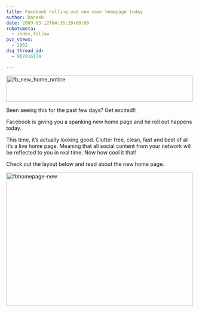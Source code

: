 ```yaml
---
title: Facebook rolling out new user homepage today
author: Danesh
date: 2009-03-12T04:36:28+00:00
robotsmeta:
  - index,follow
pvc_views:
  - 2962
dsq_thread_id:
  - 907016174

---
```

<img loading="lazy" class="alignnone size-medium wp-image-1303" title="fb_new_home_notice" src="/wp-content/uploads/2009/03/fb_new_home_notice-500x70.png" alt="fb_new_home_notice" width="500" height="70" srcset="/wp-content/uploads/2009/03/fb_new_home_notice-500x70.png 500w, /wp-content/uploads/2009/03/fb_new_home_notice.png 625w" sizes="(max-width: 500px) 100vw, 500px" />

Been seeing this for the past few days? Get excited!!

Facebook is giving you a spanking new home page and he roll out happens today.

This time, it&#8217;s actually looking good. Clutter free, clean, fast and best of all it&#8217;s a live home page. Meaning that all social content from your network will be reflected to you in real time. Now how cool it that!

Check out the layout below and read about the new home page.

<img loading="lazy" class="alignnone size-medium wp-image-1302" title="fbhomepage-new" src="/wp-content/uploads/2009/03/fbhomepage-new-500x357.gif" alt="fbhomepage-new" width="500" height="357" srcset="/wp-content/uploads/2009/03/fbhomepage-new-500x357.gif 500w, /wp-content/uploads/2009/03/fbhomepage-new.gif 590w" sizes="(max-width: 500px) 100vw, 500px" />